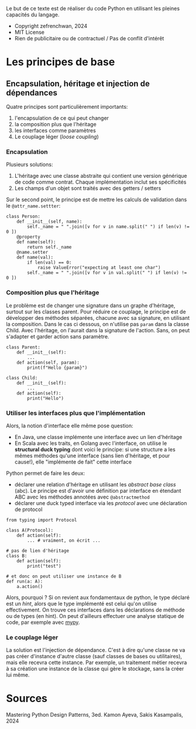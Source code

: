 Le but de ce texte est de réaliser du code Python en utilisant les pleines capacités du langage. 

* Copyright zefrenchwan, 2024
* MIT License
* Rien de publicitaire ou de contractuel / Pas de conflit d'intérêt

# Les principes de base 

## Encapsulation, héritage et injection de dépendances 

Quatre principes sont particulièrement importants: 
1. l'encapsulation de ce qui peut changer 
2. la composition plus que l'héritage 
3. les interfaces comme paramètres 
4. Le couplage léger (_loose coupling_)

### Encapsulation 

Plusieurs solutions: 
1. L'héritage avec une classe abstraite qui contient une version générique de code comme contrat. Chaque implémentation inclut ses spécificités 
2. Les champs d'un objet sont traités avec des getters / setters

Sur le second point, le principe est de mettre les calculs de validation dans le `@attr_name.settter`: 

```
class Person:
    def __init__(self, name):
        self._name = " ".join([v for v in name.split(" ") if len(v) != 0 ])
    @property
    def name(self):
        return self._name
    @name.setter
    def name(val):
		if len(val) == 0:
			raise ValueError("expecting at least one char")
        self._name = " ".join([v for v in val.split(" ") if len(v) != 0 ])
```

### Composition plus que l'héritage

Le problème est de changer une signature dans un graphe d'héritage, surtout sur les classes parent. 
Pour réduire ce couplage, le principe est de développer des méthodes séparées, chacune avec sa signature, en utilisant la composition. 
Dans le cas ci dessous, on n'utilise pas `param` dans la classe Child. 
Avec l'héritage, on l'aurait dans la signature de l'action. 
Sans, on peut s'adapter et garder action sans paramètre. 

```
class Parent: 
	def __init__(self):
		...
	def action(self, param):
		print(f"Hello {param}")
		
class Child:
	def __init__(self):
		...
	def action(self):
		print("Hello")
```

### Utiliser les interfaces plus que l'implémentation 

Alors, la notion d'interface elle même pose question: 
* En Java, une classe implémente une interface avec un lien d'héritage 
* En Scala avec les traits, en Golang avec l'interface, on utilise le __structural duck typing__ dont voici le principe: si une structure a les mêmes méthodes qu'une interface (sans lien d'héritage, et pour cause!), elle "implémente de fait" cette interface 



Python permet de faire les deux: 
* déclarer une relation d'héritage en utilisant les _abstract base class_ (abc). Le principe est d'avoir une définition par interface en étendant ABC avec les méthodes annotées avec `@abstractmethod`
* déclarer une duck typed interface via les _protocol_ avec  une déclaration de protocol


```
from typing import Protocol

class A(Protocol): 
	def action(self):
		... # vraiment, on écrit ...
		
# pas de lien d'héritage 
class B:
	def action(self):
		print("test")

# et donc on peut utiliser une instance de B 
def run(a: A):
	a.action()
``` 


Alors, pourquoi ? 
Si on revient aux fondamentaux de python, le type déclaré est un _hint_, alors que le type implémenté est celui qu'on utilise effectivement. 
On trouve ces interfaces dans les déclarations de méthode ou de types (en hint). 
On peut d'ailleurs effectuer une analyse statique de code, par exemple avec [mypy](https://github.com/python/mypy). 


### Le couplage léger 

La solution est l'injection de dépendance. 
C'est à dire qu'une classe ne va pas créer d'instance d'autre classe (sauf classes de bases ou utilitaires), mais elle recevra cette instance. 
Par exemple, un traitement métier recevra à sa création une instance de la classe qui gère le stockage, sans la créer lui même. 


# Sources


Mastering Python Design Patterns, 3ed. Kamon Ayeva, Sakis Kasampalis, 2024
